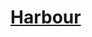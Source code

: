 # [Harbour](https://www.mousehuntgame.com/preferences.php?tab=mousehunt-improved-settings#mousehunt-improved-settings-location-hud)

